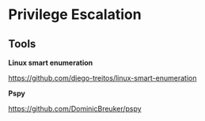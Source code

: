 # Privilege Escalation

## Tools

**Linux smart enumeration**

https://github.com/diego-treitos/linux-smart-enumeration

**Pspy**

https://github.com/DominicBreuker/pspy
